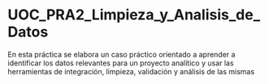 # UOC_PRA2_Limpieza_y_Analisis_de_Datos
En esta práctica se elabora un caso práctico orientado a aprender a identificar los datos relevantes para un proyecto analítico y usar las herramientas de integración, limpieza, validación y análisis de las mismas
